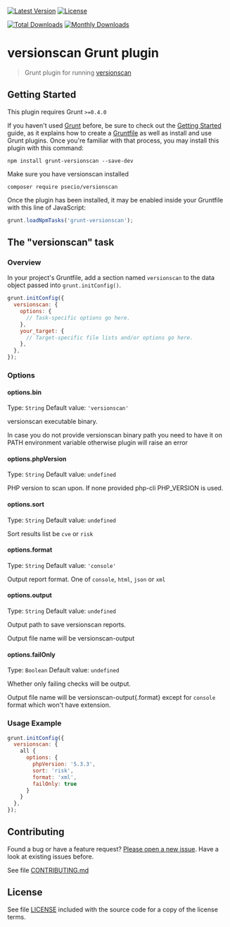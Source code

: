 [![Latest Version](https://img.shields.io/npm/v/grunt-versionscan.svg?style=flat-square)](https://npmjs.org/package/grunt-versionscan)
[![License](https://img.shields.io/github/license/juliangut/grunt-versionscan.svg?style=flat-square)](https://github.com/juliangut/grunt-versionscan/blob/master/LICENSE)

[![Total Downloads](https://img.shields.io/npm/dt/grunt-versionscan.svg?style=flat-square)](https://npmjs.org/package/grunt-versionscan)
[![Monthly Downloads](https://img.shields.io/npm/dm/grunt-versionscan.svg?style=flat-square)](https://npmjs.org/package/grunt-versionscan)

# versionscan Grunt plugin

> Grunt plugin for running [versionscan](https://github.com/psecio/versionscan)

## Getting Started
This plugin requires Grunt `>=0.4.0`

If you haven't used [Grunt](http://gruntjs.com/) before, be sure to check out the [Getting Started](http://gruntjs.com/getting-started) guide, as it explains how to create a [Gruntfile](http://gruntjs.com/sample-gruntfile) as well as install and use Grunt plugins. Once you're familiar with that process, you may install this plugin with this command:

```shell
npm install grunt-versionscan --save-dev
```

Make sure you have versionscan installed

```shell
composer require psecio/versionscan
```

Once the plugin has been installed, it may be enabled inside your Gruntfile with this line of JavaScript:

```js
grunt.loadNpmTasks('grunt-versionscan');
```

## The "versionscan" task

### Overview
In your project's Gruntfile, add a section named `versionscan` to the data object passed into `grunt.initConfig()`.

```js
grunt.initConfig({
  versionscan: {
    options: {
      // Task-specific options go here.
    },
    your_target: {
      // Target-specific file lists and/or options go here.
    },
  },
});
```

### Options

#### options.bin
Type: `String`
Default value: `'versionscan'`

versionscan executable binary.

In case you do not provide versionscan binary path you need to have it on PATH environment variable otherwise plugin will raise an error

#### options.phpVersion
Type: `String`
Default value: `undefined`

PHP version to scan upon. If none provided php-cli PHP_VERSION is used.

#### options.sort
Type: `String`
Default value: `undefined`

Sort results list be `cve` or `risk`

#### options.format
Type: `String`
Default value: `'console'`

Output report format. One of `console`, `html`, `json` or `xml`

#### options.output
Type: `String`
Default value: `undefined`

Output path to save versionscan reports.

Output file name will be versionscan-output

#### options.failOnly
Type: `Boolean`
Default value: `undefined`

Whether only failing checks will be output.

Output file name will be versionscan-output{.format} except for `console` format which won't have extension.

### Usage Example

```js
grunt.initConfig({
  versionscan: {
    all {
      options: {
        phpVersion: '5.3.3',
        sort: 'risk',
        format: 'xml',
        failOnly: true
      }
    }
  },
});
```

## Contributing

Found a bug or have a feature request? [Please open a new issue](https://github.com/juliangut/grunt-versionscan/issues). Have a look at existing issues before.

See file [CONTRIBUTING.md](https://github.com/juliangut/grunt-versionscan/blob/master/CONTRIBUTING.md)

## License

See file [LICENSE](https://github.com/juliangut/grunt-versionscan/blob/master/LICENSE) included with the source code for a copy of the license terms.
